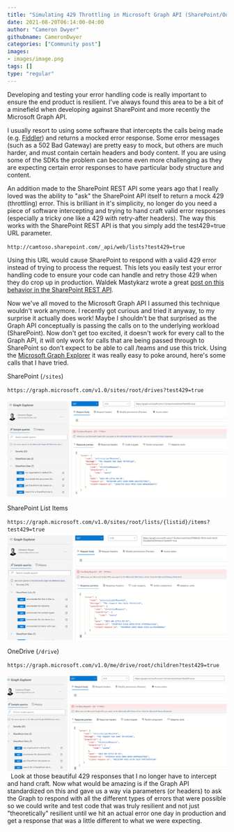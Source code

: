 ```yaml
---
title: "Simulating 429 Throttling in Microsoft Graph API (SharePoint/OneDrive workloads)"
date: 2021-08-20T06:14:00-04:00
author: "Cameron Dwyer"
githubname: CameronDwyer
categories: ["Community post"]
images:
- images/image.png
tags: []
type: "regular"
---
```


Developing and testing your error handling code is really important to ensure the end product is resilient. I've always found this area to be a bit of a minefield when developing against SharePoint and more recently the Microsoft Graph API. 

I usually resort to using some software that intercepts the calls being made (e.g. [Fiddler](https://camerondwyer.com/2019/05/16/top-6-fiddler-tips-for-developers/)) and returns a mocked error response. Some error messages (such as a 502 Bad Gateway) are pretty easy to mock, but others are much harder, and must contain certain headers and body content. If you are using some of the SDKs the problem can become even more challenging as they are expecting certain error responses to have particular body structure and content.

An addition made to the SharePoint REST API some years ago that I really loved was the ability to "ask" the SharePoint API itself to return a mock 429 (throttling) error. This is brilliant in it's simplicity, no longer do you need a piece of software intercepting and trying to hand craft valid error responses (especially a tricky one like a 429 with retry-after headers). The way this works with the SharePoint REST API is that you simply add the test429=true URL parameter.
 

`http://camtoso.sharepoint.com/_api/web/lists?test429=true`


Using this URL would cause SharePoint to respond with a valid 429 error instead of trying to process the request. This lets you easily test your error handling code to ensure your code can handle and retry those 429 when they do crop up in production. Waldek Mastykarz wrote a great [post on this behavior in the SharePoint REST API](https://blog.mastykarz.nl/simulating-throttling-sharepoint/).

Now we've all moved to the Microsoft Graph API I assumed this technique wouldn't work anymore. I recently got curious and tried it anyway, to my surprise it actually does work! Maybe I shouldn't be that surprised as the Graph API conceptually is passing the calls on to the underlying workload (SharePoint). Now don't get too excited, it doesn't work for every call to the Graph API, it will only work for calls that are being passed through to SharePoint so don't expect to be able to call /teams and use this trick. Using the [Microsoft Graph Explorer](https://developer.microsoft.com/graph/graph-explorer/preview?WT.mc_id=M365-MVP-5002900) it was really easy to poke around, here's some calls that I have tried.

SharePoint (`/sites`)

`https://graph.microsoft.com/v1.0/sites/root/drives?test429=true`
 

![image](images/image.png)

SharePoint List Items

`https://graph.microsoft.com/v1.0/sites/root/lists/{listid}/items?test429=true`
 
![Graph Explorer](images/image-2.png)

OneDrive (`/drive`)

`https://graph.microsoft.com/v1.0/me/drive/root/children?test429=true`
 

![image-1](images/image-1.png)
 
Look at those beautiful 429 responses that I no longer have to intercept and hand craft. Now what would be amazing is if the Graph API standardized on this and gave us a way via parameters (or headers) to ask the Graph to respond with all the different types of errors that were possible so we could write and test code that was truly resilient and not just "theoretically" resilient until we hit an actual error one day in production and get a response that was a little different to what we were expecting.

